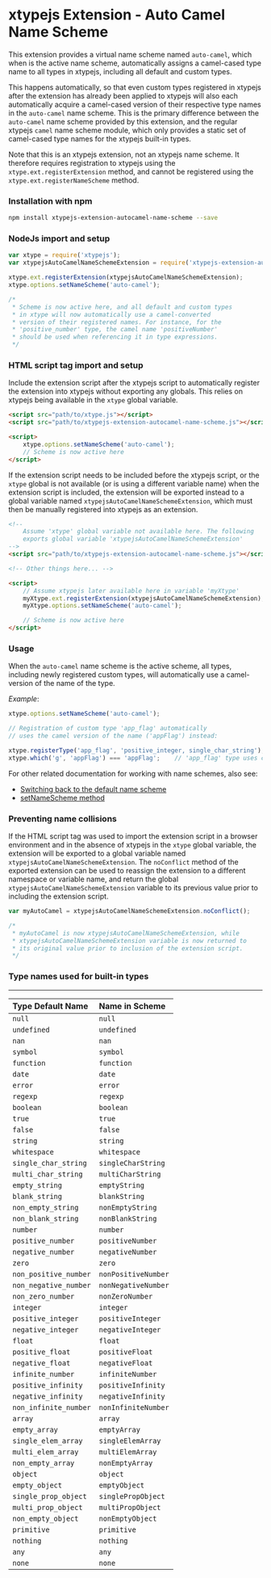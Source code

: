 # xtypejs Extension - Auto Camel Name Scheme

This extension provides a virtual name scheme named `auto-camel`, which when is the active name scheme, automatically assigns a camel-cased type name to all types in xtypejs, including all default and custom types.

This happens automatically, so that even custom types registered in xtypejs after the extension has already been applied to xtypejs will also each automatically acquire a camel-cased version of their respective type names in the `auto-camel` name scheme. This is the primary difference between the `auto-camel` name scheme provided by this extension, and the regular xtypejs `camel` name scheme module, which only provides a static set of camel-cased type names for the xtypejs built-in types.

Note that this is an xtypejs extension, not an xtypejs name scheme. It therefore requires registration to xtypejs using the `xtype.ext.registerExtension` method, and cannot be registered using the `xtype.ext.registerNameScheme` method.

### Installation with npm

```sh
npm install xtypejs-extension-autocamel-name-scheme --save
```

### NodeJs import and setup

```js
var xtype = require('xtypejs');
var xtypejsAutoCamelNameSchemeExtension = require('xtypejs-extension-autocamel-name-scheme');

xtype.ext.registerExtension(xtypejsAutoCamelNameSchemeExtension);
xtype.options.setNameScheme('auto-camel');

/*
 * Scheme is now active here, and all default and custom types
 * in xtype will now automatically use a camel-converted
 * version of their registered names. For instance, for the
 * 'positive_number' type, the camel name 'positiveNumber'
 * should be used when referencing it in type expressions.
 */
```

### HTML script tag import and setup

 Include the extension script after the xtypejs script to automatically register the extension into xtypejs without exporting any globals. This relies on xtypejs being available in the `xtype` global variable.

```html
<script src="path/to/xtype.js"></script>
<script src="path/to/xtypejs-extension-autocamel-name-scheme.js"></script>

<script>
    xtype.options.setNameScheme('auto-camel');
    // Scheme is now active here
</script>
```

If the extension script needs to be included before the xtypejs script, or the `xtype` global is not available (or is using a different variable name) when the extension script is included, the extension will be exported instead to a global variable named `xtypejsAutoCamelNameSchemeExtension`, which must then be manually registered into xtypejs as an extension.

```html
<!--
    Assume 'xtype' global variable not available here. The following
    exports global variable 'xtypejsAutoCamelNameSchemeExtension'
-->
<script src="path/to/xtypejs-extension-autocamel-name-scheme.js"></script>

<!-- Other things here... -->

<script>
    // Assume xtypejs later available here in variable 'myXtype'
    myXtype.ext.registerExtension(xtypejsAutoCamelNameSchemeExtension);
    myXtype.options.setNameScheme('auto-camel');

    // Scheme is now active here
</script>
```

### Usage

When the `auto-camel` name scheme is the active scheme, all types, including newly registered custom types, will automatically use a camel-version of the name of the type.

*Example*:

```js
xtype.options.setNameScheme('auto-camel');

// Registration of custom type 'app_flag' automatically
// uses the camel version of the name ('appFlag') instead:

xtype.registerType('app_flag', 'positive_integer, single_char_string');
xtype.which('g', 'appFlag') === 'appFlag';    // 'app_flag' type uses camel name 'appFlag'
```

For other related documentation for working with name schemes, also see:

* [Switching back to the default name scheme](https://xtype.js.org/guide/switching_back_to_default_name_scheme)
* [setNameScheme method](https://xtype.js.org/api/setNameScheme)

### Preventing name collisions

If the HTML script tag was used to import the extension script in a browser environment and in the absence of xtypejs in the `xtype` global variable, the extension will be exported to a global variable named `xtypejsAutoCamelNameSchemeExtension`. The `noConflict` method of the exported extension can be used to reassign the extension to a different namespace or variable name, and return the global `xtypejsAutoCamelNameSchemeExtension` variable to its previous value prior to including the extension script.

```js
var myAutoCamel = xtypejsAutoCamelNameSchemeExtension.noConflict();

/*
 * myAutoCamel is now xtypejsAutoCamelNameSchemeExtension, while 
 * xtypejsAutoCamelNameSchemeExtension variable is now returned to
 * its original value prior to inclusion of the extension script.
 */ 
```

### Type names used for built-in types
---

Type Default Name    | Name in Scheme
:------------------  | :------------
`null`               | `null`
`undefined`          | `undefined`
`nan`                | `nan`
`symbol`             | `symbol`
`function`           | `function`
`date`               | `date`
`error`              | `error`
`regexp`             | `regexp`
`boolean`            | `boolean`
`true`               | `true`
`false`              | `false`
`string`             | `string`
`whitespace`         | `whitespace`
`single_char_string` | `singleCharString`
`multi_char_string`  | `multiCharString`
`empty_string`       | `emptyString`
`blank_string`       | `blankString`
`non_empty_string`   | `nonEmptyString`
`non_blank_string`   | `nonBlankString`
`number`             | `number`
`positive_number`    | `positiveNumber`
`negative_number`    | `negativeNumber`
`zero`               | `zero`
`non_positive_number`| `nonPositiveNumber`
`non_negative_number`| `nonNegativeNumber`
`non_zero_number`    | `nonZeroNumber`
`integer`            | `integer`
`positive_integer`   | `positiveInteger`
`negative_integer`   | `negativeInteger`
`float`              | `float`
`positive_float`     | `positiveFloat`
`negative_float`     | `negativeFloat`
`infinite_number`    | `infiniteNumber`
`positive_infinity`  | `positiveInfinity`
`negative_infinity`  | `negativeInfinity`
`non_infinite_number`| `nonInfiniteNumber`
`array`              | `array`
`empty_array`        | `emptyArray`
`single_elem_array`  | `singleElemArray`
`multi_elem_array`   | `multiElemArray`
`non_empty_array`    | `nonEmptyArray`
`object`             | `object`
`empty_object`       | `emptyObject`
`single_prop_object` | `singlePropObject`
`multi_prop_object`  | `multiPropObject`
`non_empty_object`   | `nonEmptyObject`
`primitive`          | `primitive`
`nothing`            | `nothing`
`any`                | `any`
`none`               | `none`